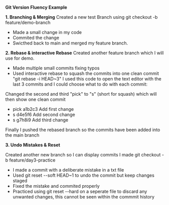 **Git Version Fluency Example**

**1. Branching & Merging**
   Created a new test Branch using git checkout -b feature/demo-branch
   - Made a small change in my code
   - Commited the change
   - Swicthed back to main and merged my feature branch.
  
**2. Rebase & interactive Rebase**
   Created another feature branch which I will use for demo.
   - Made multiple small commits fixing typos
   - Used interactive rebase to squash the commits into one clean commit
  "git rebase -i HEAD~3" I used this code to open the text editor with the last 3 commits and I could choose what to do with each commit:

  Changed the second and third "pick" to "s" (short for squash) which will then show one clean commit
   - pick a1b2c3 Add first change
   - s d4e5f6 Add second change
   - s g7h8i9 Add third change

   Finally I pushed the rebased branch so the commits have been added into the main branch

**3. Undo Mistakes & Reset**

   Created another new branch so I can display commits I made git checkout -b feature/day3-practice
   - I made a commit with a deliberate mistake in a txt file
   - Used git reset --soft HEAD~1 to undo the commit but keep changes staged
   - Fixed the mistake and commited properly
   - Practiced using git reset --hard on a seperate file to discard any unwanted changes, this cannot be seen within the commmit history

